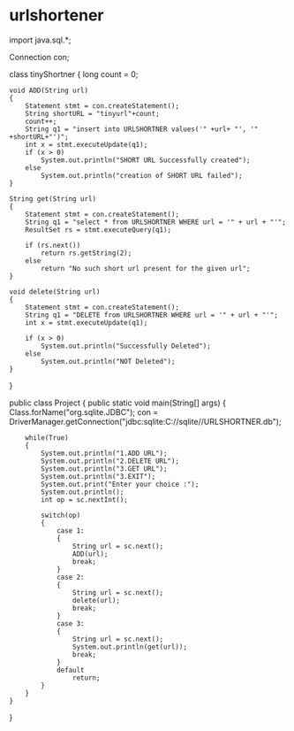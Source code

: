 # urlshortener
import java.sql.*;

Connection con;

class tinyShortner
{
	long count = 0;

	void ADD(String url)
	{
		Statement stmt = con.createStatement();
		String shortURL = "tinyurl"+count;
		count++;
		String q1 = "insert into URLSHORTNER values('" +url+ "', '" +shortURL+"')";
        int x = stmt.executeUpdate(q1);
        if (x > 0)           
            System.out.println("SHORT URL Successfully created");           
        else           
            System.out.println("creation of SHORT URL failed");
	}

	String get(String url)
	{
		Statement stmt = con.createStatement();
		String q1 = "select * from URLSHORTNER WHERE url = '" + url + "'";
        ResultSet rs = stmt.executeQuery(q1);

        if (rs.next())
            return rs.getString(2);
        else
            return "No such short url present for the given url";
	}

	void delete(String url)
	{
		Statement stmt = con.createStatement();
		String q1 = "DELETE from URLSHORTNER WHERE url = '" + url + "'";
        int x = stmt.executeUpdate(q1);
         
        if (x > 0)           
            System.out.println("Successfully Deleted");           
        else
            System.out.println("NOT Deleted"); 
	}
}

public class Project
{
	public static void main(String[] args) 
	{
		Class.forName("org.sqlite.JDBC");
        con = DriverManager.getConnection("jdbc:sqlite:C://sqlite//URLSHORTNER.db");

		while(True)
		{
			System.out.println("1.ADD URL");
			System.out.println("2.DELETE URL");
			System.out.println("3.GET URL");
			System.out.println("3.EXIT");
			System.out.print("Enter your choice :");
			System.out.println();
			int op = sc.nextInt();

			switch(op)
			{
				case 1:
				{
					String url = sc.next();
					ADD(url);
					break;
				}
				case 2:
				{
					String url = sc.next();
					delete(url);
					break;
				}
				case 3:
				{
					String url = sc.next();
					System.out.println(get(url));
					break;
				}
				default
					return;
			}
		}
	}
}
